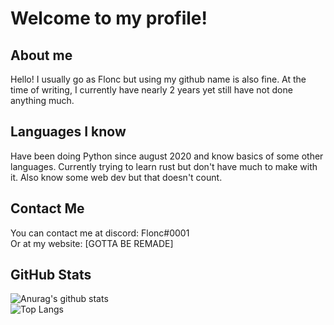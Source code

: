 # Welcome to my profile!

## About me
Hello! I usually go as Flonc but using my github name is also fine. At the time of writing, I currently have nearly 2 years yet still have not done anything much. 

## Languages I know
Have been doing Python since august 2020 and know basics of some other languages. Currently trying to learn rust but don't have much to make with it.
Also know some web dev but that doesn't count.

## Contact Me
You can contact me at discord: Flonc#0001<br>
Or at my website: [GOTTA BE REMADE]

## GitHub Stats 
![Anurag's github stats](https://github-readme-stats.vercel.app/api?username=DevFlock&show_icons=true&theme=dark)<br>
![Top Langs](https://github-readme-stats.vercel.app/api/top-langs/?username=DevFlock&theme=dark)
